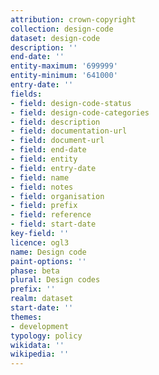 ```yaml
---
attribution: crown-copyright
collection: design-code
dataset: design-code
description: ''
end-date: ''
entity-maximum: '699999'
entity-minimum: '641000'
entry-date: ''
fields:
- field: design-code-status
- field: design-code-categories
- field: description
- field: documentation-url
- field: document-url
- field: end-date
- field: entity
- field: entry-date
- field: name
- field: notes
- field: organisation
- field: prefix
- field: reference
- field: start-date
key-field: ''
licence: ogl3
name: Design code
paint-options: ''
phase: beta
plural: Design codes
prefix: ''
realm: dataset
start-date: ''
themes:
- development
typology: policy
wikidata: ''
wikipedia: ''
---
```

